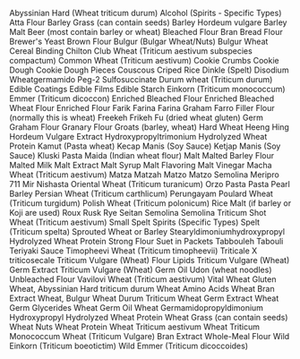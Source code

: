 Abyssinian Hard (Wheat triticum durum)
Alcohol (Spirits - Specific Types)
Atta Flour
Barley Grass (can contain seeds)
Barley Hordeum vulgare
Barley Malt
Beer (most contain barley or wheat)
Bleached Flour 
Bran
Bread Flour
Brewer's Yeast
Brown Flour
Bulgur (Bulgar Wheat/Nuts) 
Bulgur Wheat
Cereal Binding
Chilton
Club Wheat (Triticum aestivum subspecies compactum) 
Common Wheat (Triticum aestivum)
Cookie Crumbs
Cookie Dough
Cookie Dough Pieces
Couscous
Criped Rice
Dinkle (Spelt)
Disodium Wheatgermamido Peg-2 Sulfosuccinate 
Durum wheat (Triticum durum)
Edible Coatings
Edible Films
Edible Starch
Einkorn (Triticum monococcum)
Emmer (Triticum dicoccon) 
Enriched Bleached Flour
Enriched Bleached Wheat Flour
Enriched Flour
Farik
Farina 
Farina Graham 
Farro
Filler
Flour (normally this is wheat)
Freekeh
Frikeh
Fu (dried wheat gluten)
Germ 
Graham Flour
Granary Flour
Groats (barley, wheat) 
Hard Wheat
Heeng
Hing
Hordeum Vulgare Extract
Hydroxypropyltrimonium Hydrolyzed Wheat Protein 
Kamut (Pasta wheat) 
Kecap Manis (Soy Sauce)
Ketjap Manis (Soy Sauce)
Kluski Pasta
Maida (Indian wheat flour)
Malt
Malted Barley Flour
Malted Milk
Malt Extract
Malt Syrup
Malt Flavoring
Malt Vinegar 
Macha Wheat (Triticum aestivum) 
Matza
Matzah
Matzo
Matzo Semolina 
Meripro 711
Mir 
Nishasta
Oriental Wheat (Triticum turanicum) 
Orzo Pasta
Pasta
Pearl Barley
Persian Wheat (Triticum carthlicum) 
Perungayam
Poulard Wheat (Triticum turgidum)
Polish Wheat (Triticum polonicum) 
Rice Malt (if barley or Koji are used)
Roux
Rusk
Rye
Seitan
Semolina
Semolina Triticum
Shot Wheat (Triticum aestivum) 
Small Spelt
Spirits (Specific Types)
Spelt (Triticum spelta)
Sprouted Wheat or Barley
Stearyldimoniumhydroxypropyl Hydrolyzed Wheat Protein 
Strong Flour
Suet in Packets
Tabbouleh 
Tabouli
Teriyaki Sauce
Timopheevi Wheat (Triticum timopheevii) 
Triticale X triticosecale
Triticum Vulgare (Wheat) Flour Lipids
Triticum Vulgare (Wheat) Germ Extract
Triticum Vulgare (Wheat) Germ Oil
Udon (wheat noodles)
Unbleached Flour 
Vavilovi Wheat (Triticum aestivum) 
Vital Wheat Gluten
Wheat, Abyssinian Hard triticum durum
Wheat Amino Acids
Wheat Bran Extract
Wheat, Bulgur 
Wheat Durum Triticum 
Wheat Germ Extract
Wheat Germ Glycerides
Wheat Germ Oil
Wheat Germamidopropyldimonium Hydroxypropyl Hydrolyzed Wheat Protein
Wheat Grass (can contain seeds) 
Wheat Nuts
Wheat Protein
Wheat Triticum aestivum 
Wheat Triticum Monococcum
Wheat (Triticum Vulgare) Bran Extract
Whole-Meal Flour
Wild Einkorn (Triticum boeotictim) 
Wild Emmer (Triticum dicoccoides)
